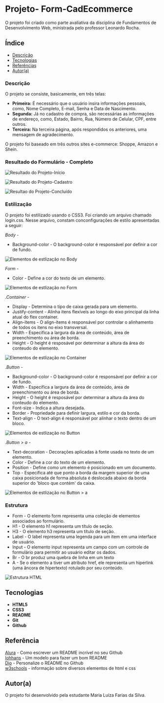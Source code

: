 # Projeto- Form-CadEcommerce

O projeto foi criado como parte avaliativa da disciplina de Fundamentos de Desenvolvimento Web, ministrada pelo professor Leonardo Rocha.

## Índice

* [Descrição](#descrição)
* [Tecnologias](#tecnologias)
* [Referências](#referência)
* [Autor(a)](#autora)

### Descrição 

O projeto se consiste, basicamente, em três telas:

 * __Primeira:__ É necessário que o usuário insira informações pessoais, como, Nome Completo, E-mail, Senha e Data de Nascimento.
 * __Segunda:__ Já no cadastro de compra, são necessárias as informações de endereço, como, Estado, Bairro, Rua, Número  de Celular, CPF, entre outros.
 * __Terceira:__ Na terceira página, após respondidos os anteriores, uma mensagem de agradecimento.

O projeto foi baseado em três outros sites e-commerce: Shoppe, Amazon e Shein.

### Resultado do Formulário - Completo

![Resultado do Projeto-Início](img/tela-inicial.PNG)

![Resultado do Projeto-Cadastro](img/tela-cadastro.PNG)

![Resultao do Projeto-Concluído](img/tela-final.PNG)

### Estilização

O projeto foi estilizado usando o CSS3. Foi criando um arquivo chamado login.css. Nesse arquivo, constam conconfigurações de estilo apresentadas a seguir:

_Body_ - 
  * Background-color - O background-color é responsável por definir a cor de fundo.

![Elementos de estlização no Body](img/body.PNG)

_Form_ - 
  * Color - Define a cor do texto de um elemento.

![Elementos de estlização no Form](img/form.PNG)

_.Container_ - 
  * Display - Determina o tipo de caixa gerada para um elemento.
  * Justify-content - Alinha itens flexíveis ao longo do eixo principal da linha atual do flex container.
  * Align-items - O align-items é responsável por controlar o alinhamento de todos os itens no eixo transversal.
  * Width - Especifica a largura da área de conteúdo, área de preenchimento ou área de borda.
  * Height - O height é resposável por determinar a altura da área do conteudo do elemento.

![Elementos de estlização no Container](img/container.PNG)

_.Button_ -
  * Background-color - O background-color é responsável por definir a cor de fundo.
  * Width - Especifica a largura da área de conteúdo, área de preenchimento ou área de borda.
  * Height - O height é resposável por determinar a altura da área do conteudo do elemento.
  * Font-size - Indica a altura desejada.
  * Border - Propriedade para definir largura, estilo e cor da borda.
  * Text-align - O text-align é responsável por alinhar o texto dentro de um bloco.

![Elementos de estlização no Button](img/button.PNG)

_.Button > a_ - 
  * Text-decoration - Decorações aplicadas à fonte usada no texto de um elemento.
  * Color - Define a cor do texto de um elemento. 
  * Position - Define como um elemento é posicionado em um documento.
  * Top - Especifica até que ponto a borda da margem superior de uma caixa posicionada de forma absoluta é deslocada abaixo da borda superior do 'bloco que contém' da caixa.

![Elementos de estlização no Button > a](img/button-2.PNG)


### Estrutura

 * Form - O elemento form representa uma coleção de elementos associados ao formulário.
 * H1 - O elemento h1 representa um título de seção.
 * H3 - O elemento h3 representa um título de seção. 
 * Label - O label representa uma legenda para um item em uma interface de usuário.
 * Input - O elemento input representa um campo com um controle de formulário para permitir ao usuário editar os dados.
 * Br - O br produz uma quebra de linha em um texto
 * A - Se o elemento a tiver um atributo href, ele representa um hiperlink (uma âncora de hipertexto) rotulado por seu conteúdo.

![Estrutura HTML](img/estrutura.PNG)

## Tecnologias

* __HTML5__
* __CSS3__
* __README__
* __Git__
* __Github__

## Referência

[Alura](https://www.alura.com.br/artigos/escrever-bom-readme) - Como escrever um README incrível no seu Github<br>
[lohhans](https://gist.github.com/lohhans/f8da0b147550df3f96914d3797e9fb89) - Um modelo para fazer um bom README<br>
[Dio](https://www.dio.me/articles/personalize-o-readme-no-github) - Personalize o README no Github<br>
[w3schools](https://www.w3schools.com) - informação sobre diversos elementos de html e css

## Autor(a)

O projeto foi desenvolvido pela estudante Maria Luíza Farias da Silva.